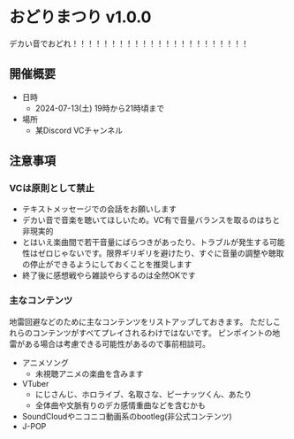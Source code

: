 # おどりまつり v1.0.0

デカい音でおどれ！！！！！！！！！！！！！！！！！！！！！！！

## 開催概要
- 日時
  - 2024-07-13(土) 19時から21時頃まで
- 場所
  - 某Discord VCチャンネル


## 注意事項

### **VCは原則として禁止**

- テキストメッセージでの会話をお願いします
- デカい音で音楽を聴いてほしいため。VC有で音量バランスを取るのはちと非現実的
- とはいえ楽曲間で若干音量にばらつきがあったり、トラブルが発生する可能性はゼロじゃないです。限界ギリギリを避けたり、すぐに音量の調整や聴取の停止ができるようにしておくことを推奨します
- 終了後に感想戦やら雑談やらするのは全然OKです

### 主なコンテンツ
地雷回避などのために主なコンテンツをリストアップしておきます。
ただしこれらのコンテンツがすべてプレイされるわけではないです。
ピンポイントの地雷がある場合は考慮できる可能性があるので事前相談可。

- アニメソング
  - 未視聴アニメの楽曲を含みます
- VTuber
  - にじさんじ、ホロライブ、名取さな、ピーナッツくん、あたり
  - 全体曲や文脈有りのデカ感情重曲などを含むかも
- SoundCloudやニコニコ動画系のbootleg(非公式コンテンツ)
- J-POP